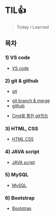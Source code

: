 # TIL👍

> Today I Learned

## 목차

### 1) VS code

- [VS code](https://github.com/iamjinwon/TIL/blob/main/VS%20code/VS%20code.md)

### 2) git & github

- [git](https://github.com/iamjinwon/TIL/blob/main/git%20%26%20github/git.md)

* [git branch & merge](https://github.com/iamjinwon/TIL/blob/main/git%20%26%20github/git%20branch%20%26%20merge.md)
* [github](https://github.com/iamjinwon/TIL/blob/main/git%20%26%20github/github.md)

- [Cmd를 통한 git학습](https://github.com/iamjinwon/TIL/blob/main/git%20%26%20github/Cmd%EB%A5%BC%20%ED%86%B5%ED%95%9C%20git%ED%95%99%EC%8A%B5.md)

### 3) HTML, CSS

- [HTML,CSS](https://github.com/iamjinwon/TIL/blob/main/HTML/HTML.md)

### 4) JAVA script

- [JAVA script](https://github.com/iamjinwon/TIL/blob/main/JAVA%20script/JAVA%20script.md)

### 5) MySQL

- [MySQL](https://github.com/iamjinwon/TIL/blob/main/MySQL/MySQL.md)

### 6) Bootstrap

- [Bootstrap]()
